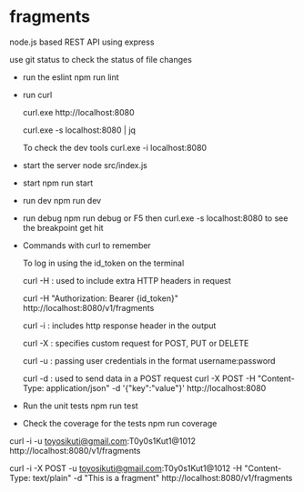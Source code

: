 # fragments

node.js based REST API using express

use git status to check the status of file changes

- run the eslint
  npm run lint

- run curl

  curl.exe http://localhost:8080

  curl.exe -s localhost:8080 | jq

  To check the dev tools curl.exe -i localhost:8080

- start the server
  node src/index.js

- start
  npm run start
- run dev
  npm run dev
- run debug
  npm run debug or F5
  then curl.exe -s localhost:8080 to see the breakpoint get hit

- Commands with curl to remember 

  To log in using the id_token on the terminal

  curl -H : used to include extra HTTP headers in request 

  curl -H "Authorization: Bearer {id_token}" http://localhost:8080/v1/fragments 

  curl -i : includes http response header in the output

  curl -X : specifies custom request for POST, PUT or DELETE

  curl -u : passing user credentials in the format username:password
  
  curl -d : used to send data in a POST request curl -X POST -H "Content-Type: application/json" -d '{"key":"value"}' http://localhost:8080

- Run the unit tests
  npm run test

- Check the coverage for the tests 
  npm run coverage

curl -i -u toyosikuti@gmail.com:T0y0s1Kut1@1012 http://localhost:8080/v1/fragments

curl -i -X POST -u toyosikuti@gmail.com:T0y0s1Kut1@1012 -H "Content-Type: text/plain" -d "This is a fragment" http://localhost:8080/v1/fragments

